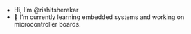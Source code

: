 - Hi, I’m @rishitsherekar
- 🌱 I’m currently learning embedded systems and working on microcontroller boards.


<!---
rishitsherekar/rishitsherekar is a ✨ special ✨ repository because its `README.md` (this file) appears on your GitHub profile.
You can click the Preview link to take a look at your changes.
--->
